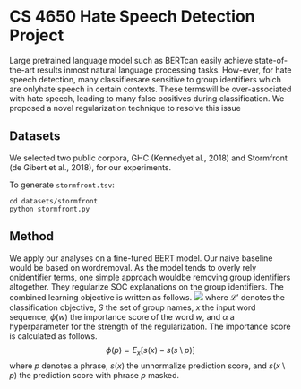 # CS 4650 Hate Speech Detection Project
Large pretrained language model such as BERTcan  easily  achieve  state-of-the-art  results  inmost natural language processing tasks. How-ever, for hate speech detection, many classifiersare sensitive to group identifiers which are onlyhate speech in certain contexts.  These termswill be over-associated with hate speech, leading to many false positives during classification. We proposed a novel regularization technique to resolve this issue

## Datasets
We selected two public corpora, GHC (Kennedyet al., 2018) and Stormfront (de Gibert et al., 2018), for our experiments.

To generate `stormfront.tsv`:
```
cd datasets/stormfront 
python stormfront.py
```

## Method
We apply our analyses on a fine-tuned BERT model. Our naive baseline would be based on wordremoval. As the model tends to overly rely onidentifier terms, one simple approach wouldbe removing group identifiers altogether. They regularize SOC explanations on the group identifiers. The combined learning objective is written as follows.
<img src="https://render.githubusercontent.com/render/math?math= \mathcal{L} = \mathcal{L'} + \alpha \sum_{w \in x \cap S}[\phi(w)]^2">
    where $\mathcal{L'}$ denotes the classification objective, $S$ the set of group names, $x$ the input word sequence, $\phi(w)$ the importance score of the word $w$, and $\alpha$ a hyperparameter for the strength of the regularization. The importance score is calculated as follows.
    $$\phi(p) = E_x[s(x) - s(s \setminus p)]$$
    where $p$ denotes a phrase, $s(x)$ the unnormalize prediction score, and $s(x \setminus p)$ the prediction score with phrase $p$ masked. 
